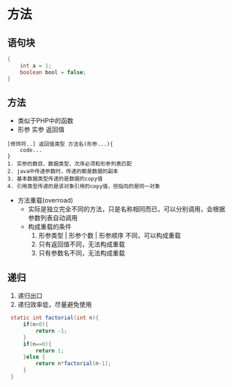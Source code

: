 # 方法
## 语句块
```java
{
    int a = 1;
    boolean bool = false;
}
```
## 方法
   + 类似于PHP中的函数
   + 形参  实参  返回值
   ```
   [修饰符..] 返回值类型 方法名(形参...){
       code...
   }
   1. 实参的数目、数据类型、次序必须和形参列表匹配
   2. java中传递参数时，传递的都是数据的副本
   3. 基本数据类型传递的是数据的copy值
   4. 引用类型传递的是该对象引用的copy值，但指向的是同一对象
   ```
   + 方法重载(overroad)
      + 实际是独立完全不同的方法，只是名称相同而已，可以分别调用，会根据参数列表自动调用
      + 构成重载的条件
         1. 形参类型 | 形参个数 | 形参顺序 不同，可以构成重载
         2. 只有返回值不同，无法构成重载
         3. 只有参数名不同，无法构成重载
## 递归
   1. 递归出口
   2. 递归效率低，尽量避免使用
   ```java
    static int factorial(int n){
        if(n<0){
            return -1;
        }
        if(n==0){
            return 1;
        }else {
            return n*factorial(n-1);
        }
	}
   ```
